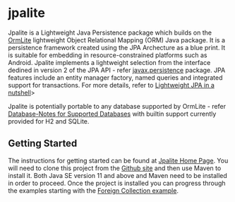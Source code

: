 # jpalite

Jpalite is a Lightweight Java Persistence package which builds on the [OrmLite](http://ormlite.com) lightweight Object Relational Mapping (ORM) Java package. 
It is a persistence framework created using the JPA Archecture as a blue print. It is suitable for embedding in resource-constrained platforms such as Android. 
Jpalite implements a lightweight selection from the interface dedined in version 2 of the JPA API - refer <a href="https://docs.jboss.org/hibernate/jpa/2.2/api/">javax.persistence</a> 
package. JPA features include an entity manager factory, named queries and integrated support for transactions. For more details, refer to 
[Lightweight JPA in a nutshell](https://cybersearch2.com.au/jpalite/jpa_intro.html)></a>

   
Jpalite is potentially portable to any database supported by OrmLite - refer [Database-Notes for Supported Databases](https://ormlite.com/javadoc/ormlite-core/doc-files/ormlite.html#Database-Notes) with
builtin support currently provided for H2 and SQLite.

## Getting Started

The instructions for getting started can be found at [Jpalite Home Page](https://cybersearch2.com.au/jpalite/jpalite.html).
You will need to clone this project from the [Github site](https://github.com/cybersearch2/jpalite) and then use
Maven to install it. Both Java SE version 11 and above and Maven need to be installed in order to proceed. Once
the project is installed you can progress through the examples starting with the [Foreign Collection example](https://cybersearch2.com.au/jpalite/foreign-collection.html).


   

